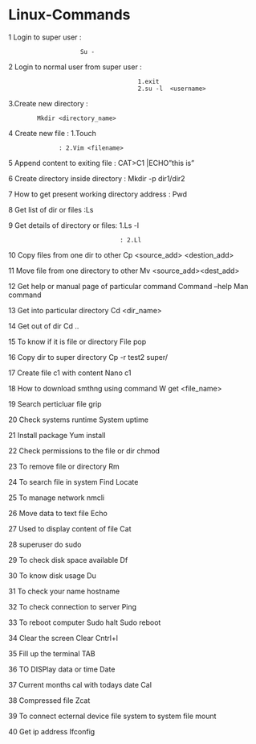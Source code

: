 # Linux-Commands


1 Login to super user :

                        Su -

2 Login to normal user from super user :

                                        1.exit
                                        2.su -l  <username>
 
3.Create new directory :

            Mkdir <directory_name>

4 Create new file : 1.Touch <filename> 
  
                  : 2.Vim <filename>

5 Append content to exiting file : CAT>C1 |ECHO”this is”

6 Create directory inside directory : Mkdir -p dir1/dir2


7 How to get present working directory address : Pwd

8 Get list of dir or files :Ls

9 Get details of directory or files: 1.Ls -l
  
                                   : 2.Ll

10
Copy files from one dir to other
Cp <source_add> <destion_add>

11
Move file from one directory to other
Mv <source_add><dest_add>

12
Get help or manual page of particular command
Command –help
Man command

13
Get into particular directory
Cd <dir_name>

14
Get out of dir
Cd ..

15
To know if it is file or directory
File pop

16
Copy dir to super directory
Cp -r test2 super/

17
Create file c1 with content
Nano c1

18
How to download smthng using command
W get <file_name>

19
Search perticluar file 
grip

20
Check systems runtime
System uptime

21
Install package
Yum install

22
Check permissions to the file or dir
chmod

23
To remove file or directory
Rm

24
To search file in system
Find
Locate

25
To manage network
nmcli

26
Move data to text file
Echo

27
Used to display content of file
Cat

28
superuser do
sudo

29
To check disk space available
Df

30
To know disk usage
Du

31
To check your name
hostname

32
To check connection to server
Ping

33
To reboot computer
Sudo halt
Sudo reboot

34
Clear the screen
Clear
Cntrl+l

35
Fill up the terminal
TAB

36
TO DISPlay data or time
Date

37
Current months cal with todays date
Cal

38
Compressed file
Zcat

39
To connect ecternal device file system to system file
mount

40
Get ip address
Ifconfig


















































































































































































